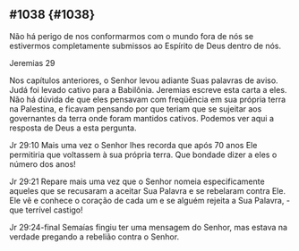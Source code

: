 ## #1038 {#1038}

Não há perigo de nos conformarmos com o mundo fora de nós se estivermos completamente submissos ao Espírito de Deus dentro de nós.

Jeremias 29

Nos capítulos anteriores, o Senhor levou adiante Suas palavras de aviso. Judá foi levado cativo para a Babilônia. Jeremias escreve esta carta a eles. Não há dúvida de que eles pensavam com freqüência em sua própria terra na Palestina, e ficavam pensando por que teriam que se sujeitar aos governantes da terra onde foram mantidos cativos. Podemos ver aqui a resposta de Deus a esta pergunta.

Jr 29:10 Mais uma vez o Senhor lhes recorda que após 70 anos Ele permitiria que voltassem à sua própria terra. Que bondade dizer a eles o número dos anos!

Jr 29:21 Repare mais uma vez que o Senhor nomeia especificamente aqueles que se recusaram a aceitar Sua Palavra e se rebelaram contra Ele. Ele vê e conhece o coração de cada um e se alguém rejeita a Sua Palavra, - que terrível castigo!

Jr 29:24-final Semaías fingiu ter uma mensagem do Senhor, mas estava na verdade pregando a rebelião contra o Senhor.